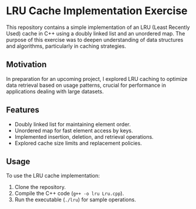 # LRU Cache Implementation Exercise

This repository contains a simple implementation of an LRU (Least Recently Used) cache in C++ using a doubly linked list and an unordered map. The purpose of this exercise was to deepen understanding of data structures and algorithms, particularly in caching strategies.

## Motivation

In preparation for an upcoming project, I explored LRU caching to optimize data retrieval based on usage patterns, crucial for performance in applications dealing with large datasets.

## Features

- Doubly linked list for maintaining element order.
- Unordered map for fast element access by keys.
- Implemented insertion, deletion, and retrieval operations.
- Explored cache size limits and replacement policies.

## Usage

To use the LRU cache implementation:

1. Clone the repository.
2. Compile the C++ code (`g++ -o lru Lru.cpp`).
3. Run the executable (`./lru`) for sample operations.


